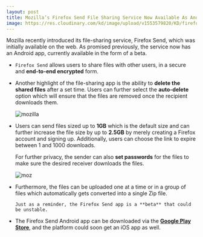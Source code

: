 ```yaml
---
layout: post
title: Mozilla’s Firefox Send File Sharing Service Now Available As Android App
image: https://res.cloudinary.com/kd/image/upload/v1553579820/KD/firefox-send-android-2-640x360.jpg
---
```


Mozilla recently introduced its file-sharing service, Firefox Send, which was initially available on the web. As promised previously, the service now has an Android app, currently available in the form of a beta.

* `Firefox Send` allows users to share files with other users, in a secure and **end-to-end encrypted** form.

* Another highlight of the file-sharing app is the ability to **delete the shared files** after a set time. Users can further select the **auto-delete** option which will ensure that the files are removed once the recipient downloads them.

  ![mozilla](https://res.cloudinary.com/kd/image/upload/v1553579872/KD/firefox-send-android-1.png)
  
* Users can send files sized up to **1GB** which is the default size and can further increase the file size by up to **2.5GB** by merely creating a Firefox account and signing up. Additionally, users can choose the link to expire between 1 and 1000 downloads.

  For further privacy, the sender can also **set passwords** for the files to make sure the desired receiver downloads the files.

  ![moz](https://res.cloudinary.com/kd/image/upload/v1553579889/KD/firefox-send-android.png)
  
* Furthermore, the files can be uploaded one at a time or in a group of files which automatically gets converted into a single Zip file.

  `Just as a reminder, the Firefox Send app is a **beta** that could be unstable.`

* The Firefox Send Android app can be downloaded via the **[Google Play Store](https://play.google.com/store/apps/details?id=org.mozilla.firefoxsend)**, and the platform could soon get an iOS app as well.

